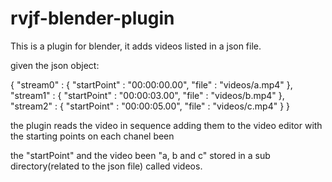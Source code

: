 # rvjf-blender-plugin
This is a plugin for blender, it adds videos listed in a json file.

given the json object:

{
"stream0" : {
"startPoint" : "00:00:00.00",
"file" : "videos\/a.mp4"
},
"stream1" : {
"startPoint" : "00:00:03.00",
"file" : "videos\/b.mp4"
},
"stream2" : {
"startPoint" : "00:00:05.00",
"file" : "videos\/c.mp4"
}
}

the plugin reads the video in sequence adding them to the video editor with the starting points on each chanel been 

the "startPoint" and the video been "a, b and c" stored in a sub directory(related to the json file) called videos.
